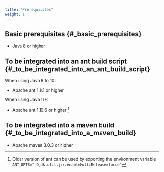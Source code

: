 ```yaml
---
title: "Prerequisites"
weight: 1
---
```



## Basic prerequisites {#_basic_prerequisites}

-   Java 8 or higher

## To be integrated into an ant build script {#_to_be_integrated_into_an_ant_build_script}

When using Java 8 to 10:

-   Apache ant 1.8.1 or higher

When using Java 11+:

-   Apache ant 1.10.6 or higher [^1]

## To be integrated into a maven build {#_to_be_integrated_into_a_maven_build}

-   Apache maven 3.0.3 or higher


[^1]: Older version of ant can be used by exporting the environment
    variable `ANT_OPTS="-Djdk.util.jar.enableMultiRelease=force"`

